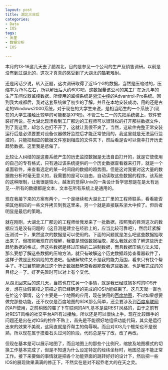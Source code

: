```yaml
---
layout: post
title: 湖北三日后
categories:
- Data
- IOS
tags:
- 出差
- 数据分析
- IOS

---
```

本月的13-16这几天去了趟湖北，目的是参见一个公司的生产及销售调研。以前是没有到过湖北的，这次才真真的感受到了大湖北的酷暑难耐。

还是闲话少说，转入正题，这次调研取得了近15个G的数据，当然是压缩过的，压缩率为75%左右，所以解压后大约60G吧，这数据量该公司的某工厂在近几年的生产车间仪器监控数据。所使用的监控系统是[浙江中控](http://www.supcon.com)的Advantrol-Pro系统。回到我大成都后，我对这套系统做了初步的了解，并且在本地安装成功，用的还是古老的Windows2000系统，对于现在的大学生来说，是相当陌生的一个系统了(现在的大学生接触比较早的可能都是XP吧)。不管三七二一的先把系统装上，软件安装好再说。在大湖北现场看到工厂那边的工程师可以很轻松的打开那些数据文件，到了我这里，却怎么也打不开了，这就让我很不爽了。当然，这软件完整正常安装运行后是必须要要对设备仪器做好监控后才能正常使用的，我这里就是无法运行监控的，只能把相应的数据文件塞到相应的文件夹下，然后看是否可以侥幸打开历史趋势数据。这里我是悲催了。


比较让人纠结的是这套系统产生的历史监控数据是无法自由打开的，就是它使使用的自己的专有格式，只有通过该系统提供的一个历史数据查看器来打开，就是一个桌面软件，来查看选定的某一时间段的数据的趋势图。但是这对我要对这大量的数据做分析时毫无意义的，我需要的是可以自由，自动读取这些数据的程序。该系统的这种限制，让我很是恼火，越发的觉得Unix的一条设计哲学思想是在是太有远见---所有的数据都是文本，文本在所有系统上是通用的。

现在我接下来的方案有两个，一个是继续和大湖北工厂里的工程师联系，看看能否把其他相应的一些文件拷贝到我这里来，另一个就是直接联系浙大中控了。但后者明显是最后的策略。

就在刚刚，大湖北工厂那边的工程师给我发来了一批数据，按照我的目测这次的数据应当是没有问题的（这目测是建立在经验上的，应当比较可靠吧），然后赶紧解压测试一下，果然这次的数据是可以使用的。下面的问题就是怎么吧这些数据抽取出来了。但按照我现在的理解，我要是想做数据抽取，那么我就必须了解这些历史趋势数据的格式，但这些数据是经过压缩的二进制数据，而且数据压缩方法未知，那么要想了解这些数据的压缩方法，就只有破解这个历史数据趋势查看器软件了，这样子做是比较阴险的方法吧。但破解软件又不是我的能力范围，看来只有找个帮手了。不过目前能通过这个历史数据趋势查看器能查看这些数据，也是我完成的的目标之一了。好歹先暂时可以对上有个交代。

从湖北回来后的这几天，当然也在忙另一个事情，就是我已经耽搁多时的IOS开发，想在放假离校之前把之前已经确定的完成的IOS功能结束了。这几天就一直也在忙这个事情，这个主要是一个地图的应用，现在使用的[百度地图](http://developer.baidu.com/map/sdk-ios.htm)，不过如果想要做完那些功能，还不仅仅是百度地图的SDK那么简单，还会要涉及到[百度车联网](http://developer.baidu.com/map/car.htm)的API使用，之前稍微的瞄了下车联网的API,基本是些REST风格的，由于之前有对REST风格的社交平台API有过接触，所以还是可以很快上手。现在比较棘手的问题还是出在对IOS的控件不熟上，首先是不能很好地组织功能代码，其实是运行出来的效果不美观，这简直就是乔帮主的侮辱啊。而且对IOS几个框架也不是很熟，所以现在属于摸着石头过河的阶段，代码总是写了改，改了再改。

但现在基本是可以展示地图了，而且地图上的那些个比例尺，缩放及地图模式的切换工作基本完成了，但是不知道为什么设定特定的经纬坐标时，地图总是不能正常工作。接下来要做的事情就是把各个功能界面的跳转好好的设计下，然后把一些IOS的展现效果满满的修正下，不然实在是对不起乔老大的在天之灵。
